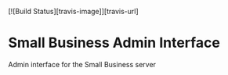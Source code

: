 [![Build Status][travis-image]][travis-url]
# Small Business Admin Interface

Admin interface for the Small Business server

